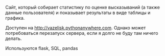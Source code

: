 Сайт, который собирает статистику по оценке высказываний (а также данные пользователя) и показывает результаты в виде таблицы и графика.

Доступен на http://vazelisk.pythonanywhere.com. Однако может потребоваться перезапуск сервера, если я долго не буду там ничего делать.

Используются flask, SQL, pandas
